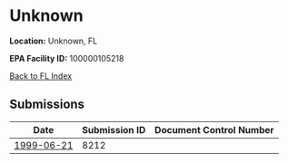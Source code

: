 # Unknown

**Location:** Unknown, FL

**EPA Facility ID:** 100000105218

[Back to FL Index](../../index.md)

## Submissions

| Date | Submission ID | Document Control Number |
|------|--------------|-------------------------|
| [1999-06-21](submissions/8212.md) | 8212 |  |
